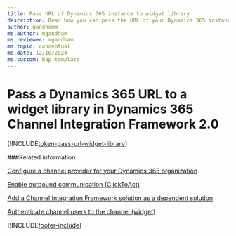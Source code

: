 ```yaml
---
title: Pass URL of Dynamics 365 instance to widget library 
description: Read how you can pass the URL of your Dynamics 365 instance to the widget library inside your widget iframe to be able to use Dynamics 365 Channel Integration Framework 2.0 APIs.
author: gandhamm
ms.author: mgandham
ms.reviewer: mgandham
ms.topic: conceptual
ms.date: 12/10/2024
ms.custom: bap-template
---
```


# Pass a Dynamics 365 URL to a widget library in Dynamics 365 Channel Integration Framework 2.0

[!INCLUDE[token-pass-url-widget-library](../../shared/token-pass-url-widget-library.md)]

###Related information

[Configure a channel provider for your Dynamics 365 organization](configure-channel-provider-app-profile-manager.md)

[Enable outbound communication (ClickToAct)](../../v1/administer/enable-outbound-communication-clicktoact.md)

[Add a Channel Integration Framework solution as a dependent solution](../../v1/administer/add-cif-solution-dependent-solution.md)

[Authenticate channel users to the channel (widget)](../../v1/administer/authenticate-channel-users.md)


[!INCLUDE[footer-include](../../../includes/footer-banner.md)]
